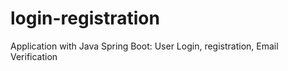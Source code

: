 # login-registration
Application with Java Spring Boot: User Login, registration, Email Verification 
